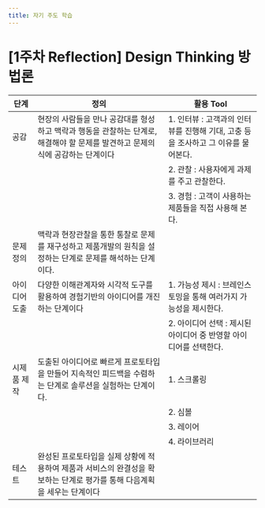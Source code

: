 ```yaml
---
title: 자기 주도 학습
---
```


# [1주차 Reflection] Design Thinking 방법론
| 단계 | 정의 | 활용 Tool
|----|----|----
| 공감 |  현장의 사람들을 만나 공감대를 형성하고 맥락과 행동을 관찰하는 단계로, 해결해야 할 문제를 발견하고 문제의식에 공감하는 단계이다 | 1. 인터뷰 : 고객과의 인터뷰를 진행해 기대, 고충 등을 조사하고 그 이유를 물어본다.
| | | 2. 관찰 : 사용자에게 과제를 주고 관찰한다.
| | | 3. 경험 : 고객이 사용하는 제품들을 직접 사용해 본다.
| 문제 정의 | 맥락과 현장관찰을 통한 통찰로 문제를 재구성하고 제품개발의 원칙을 설정하는 단계로 문제를 해석하는 단계이다. | 
| 아이디어 도출 | 다양한 이해관계자와 시각적 도구를 활용하여 경험기반의 아이디어를 개진하는 단계이다 | 1. 가능성 제시 : 브레인스토밍을 통해 여러가지 가능성을 제시한다.
| | | 2. 아이디어 선택 : 제시된 아이디어 중 반영할 아이디어를 선택한다.
| 시제품 제작 | 도출된 아이디어로 빠르게 프로토타입을 만들어 지속적인 피드백을 수렴하는 단계로 솔루션을 실험하는 단계이다. | 1. 스크롤링
| | | 2. 심볼
| | | 3. 레이어
| | | 4. 라이브러리
| 테스트 |  완성된 프로토타입을 실제 상황에 적용하여 제품과 서비스의 완결성을 확보하는 단계로 평가를 통해 다음계획을 세우는 단계이다 | 
